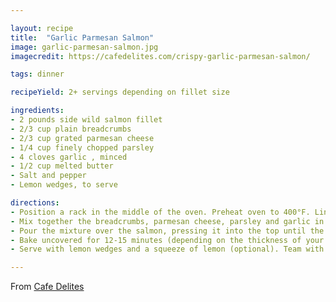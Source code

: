 ```yaml
---

layout: recipe
title:  "Garlic Parmesan Salmon"
image: garlic-parmesan-salmon.jpg
imagecredit: https://cafedelites.com/crispy-garlic-parmesan-salmon/

tags: dinner

recipeYield: 2+ servings depending on fillet size

ingredients:
- 2 pounds side wild salmon fillet
- 2/3 cup plain breadcrumbs
- 2/3 cup grated parmesan cheese
- 1/4 cup finely chopped parsley
- 4 cloves garlic , minced
- 1/2 cup melted butter
- Salt and pepper
- Lemon wedges, to serve

directions:
- Position a rack in the middle of the oven. Preheat oven to 400°F. Line a baking sheet with foil. Place the salmon fillet, skin side down, on the baking sheet; set aside.
- Mix together the breadcrumbs, parmesan cheese, parsley and garlic in a small bowl. Pour in the melted butter; season with 3/4 teaspoon salt and 1/3 teaspoon pepper (or to taste). Using your hands (it's easier than using a wooden spoon), mix the ingredients together until the breadcrumbs absorb the butter (about 40 seconds).
- Pour the mixture over the salmon, pressing it into the top until the fillet is completely covered. Lightly spray salmon with cooking oil spray for a golden crumb.
- Bake uncovered for 12-15 minutes (depending on the thickness of your fillet), until the crust is golden and the salmon is cooked and flakes easily with fork.
- Serve with lemon wedges and a squeeze of lemon (optional). Team with a salad, steamed vegetables, rice or mashed potatoes.

---
```


From [Cafe Delites](https://cafedelites.com/crispy-garlic-parmesan-salmon/)
